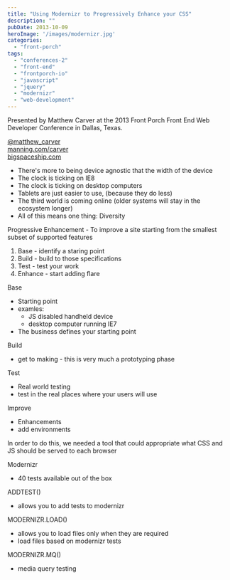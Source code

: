 ```yaml
---
title: "Using Modernizr to Progressively Enhance your CSS"
description: ""
pubDate: 2013-10-09
heroImage: '/images/modernizr.jpg'
categories: 
  - "front-porch"
tags: 
  - "conferences-2"
  - "front-end"
  - "frontporch-io"
  - "javascript"
  - "jquery"
  - "modernizr"
  - "web-development"
---
```


Presented by Matthew Carver at the 2013 Front Porch Front End Web Developer Conference in Dallas, Texas.

[@matthew\_carver](twitter.com/matthew_carver)  
[manning.com/carver](manning.com/carver)  
[bigspaceship.com](bigspaceship.com)

- There's more to being device agnostic that the width of the device
- The clock is ticking on IE8
- The clock is ticking on desktop computers
- Tablets are just easier to use, (because they do less)
- The third world is coming online (older systems will stay in the ecosystem longer)
- All of this means one thing: Diversity

Progressive Enhancement - To improve a site starting from the smallest subset of supported features

1. Base - identify a staring point
2. Build - build to those specifications
3. Test - test your work
4. Enhance - start adding flare

Base

- Starting point
- examles:
    - JS disabled handheld device
    - desktop computer running IE7
- The business defines your starting point

Build

- get to making - this is very much a prototyping phase

Test

- Real world testing
- test in the real places where your users will use

Improve

- Enhancements
- add environments

In order to do this, we needed a tool that could appropriate what CSS and JS should be served to each browser  
  
Modernizr

- 40 tests available out of the box

ADDTEST()

- allows you to add tests to modernizr

MODERNIZR.LOAD()

- allows you to load files only when they are required
- load files based on modernizr tests

MODERNIZR.MQ()

- media query testing
